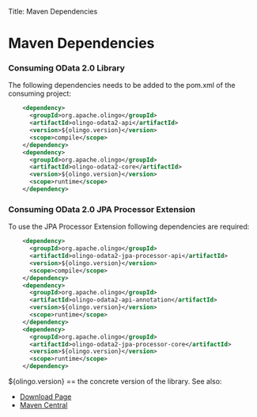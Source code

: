 Title: Maven Dependencies

# Maven Dependencies

### Consuming OData 2.0 Library

The following dependencies needs to be added to the pom.xml of the consuming project:

```xml
    <dependency>
      <groupId>org.apache.olingo</groupId>
      <artifactId>olingo-odata2-api</artifactId>
      <version>${olingo.version}</version>
      <scope>compile</scope>
    </dependency>
    <dependency>
      <groupId>org.apache.olingo</groupId>
      <artifactId>olingo-odata2-core</artifactId>
      <version>${olingo.version}</version>
      <scope>runtime</scope>
    </dependency>
```

### Consuming OData 2.0 JPA Processor Extension

To use the JPA Processor Extension following dependencies are required:

```xml
    <dependency>
      <groupId>org.apache.olingo</groupId>
      <artifactId>olingo-odata2-jpa-processor-api</artifactId>
      <version>${olingo.version}</version>
      <scope>compile</scope>
    </dependency>
    <dependency>
      <groupId>org.apache.olingo</groupId>
      <artifactId>olingo-odata2-api-annotation</artifactId>
      <version>${olingo.version}</version>
      <scope>runtime</scope>
    </dependency>
    <dependency>
      <groupId>org.apache.olingo</groupId>
      <artifactId>olingo-odata2-jpa-processor-core</artifactId>
      <version>${olingo.version}</version>
      <scope>runtime</scope>
    </dependency>
```

${olingo.version} == the concrete version of the library. See also:

* [Download Page](/doc/odata2/download.html)
* [Maven Central](http://search.maven.org/#search|ga|1|org.apache.olingo)
